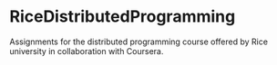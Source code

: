 # RiceDistributedProgramming
Assignments for the distributed programming course offered by Rice university in collaboration with Coursera.
